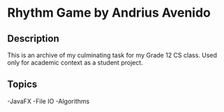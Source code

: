 # Rhythm Game by Andrius Avenido

## Description
This is an archive of my culminating task for my Grade 12 CS class.
Used only for academic context as a student project.

## Topics
-JavaFX
-File IO
-Algorithms
